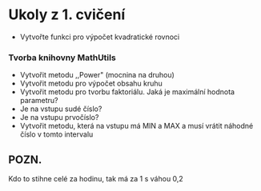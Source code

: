 # Ukoly z 1. cvičení

- Vytvořte funkci pro výpočet kvadratické rovnoci

### Tvorba knihovny MathUtils

- Vytvořit metodu ,,Power" (mocnina na druhou)
- Vytvořit metodu pro výpočet obsahu kruhu
- Vytvořit metodu pro tvorbu faktoriálu. Jaká je maximální hodnota parametru?
- Je na vstupu sudé číslo?
- Je na vstupu prvočíslo?
- Vytvořit metodu, která na vstupu má MIN a MAX a musí vrátit náhodné číslo v tomto intervalu


## POZN.

Kdo to stihne celé za hodinu, tak má za 1 s váhou 0,2
